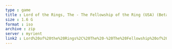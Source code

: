 ```yaml
---
type : game
title : Lord of the Rings, The - The Fellowship of the Ring (USA) (Beta) (2002-09-01)
size : 1.6 G
format : iso
archive : zip
server : myrient
link2 : Lord%20of%20the%20Rings%2C%20The%20-%20The%20Fellowship%20of%20the%20Ring%20%28USA%29%20%28Beta%29%20%282002-09-01%29
---
```

